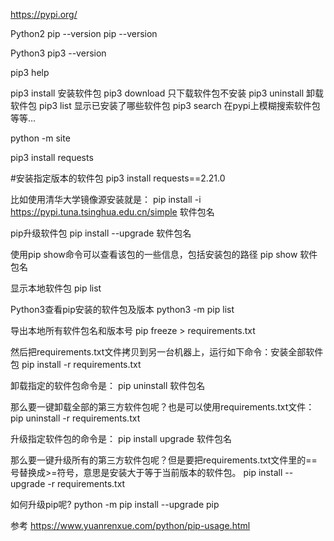 https://pypi.org/


Python2
pip --version
pip --version


Python3
pip3 --version


pip3 help


pip3 install 安装软件包
pip3 download 只下载软件包不安装
pip3 uninstall 卸载软件包
pip3 list 显示已安装了哪些软件包
pip3 search 在pypi上模糊搜索软件包等等…


python -m site


pip3 install requests

#安装指定版本的软件包
pip3 install requests==2.21.0 

比如使用清华大学镜像源安装就是：
pip install -i https://pypi.tuna.tsinghua.edu.cn/simple 软件包名


pip升级软件包
pip install --upgrade 软件包名

使用pip show命令可以查看该包的一些信息，包括安装包的路径
pip show 软件包名


显示本地软件包
pip list

Python3查看pip安装的软件包及版本
python3 -m pip list


导出本地所有软件包名和版本号
pip freeze > requirements.txt

然后把requirements.txt文件拷贝到另一台机器上，运行如下命令：安装全部软件包
pip install -r requirements.txt


卸载指定的软件包命令是：
pip uninstall 软件包名

那么要一键卸载全部的第三方软件包呢？也是可以使用requirements.txt文件：
pip uninstall -r requirements.txt


升级指定软件包的命令是：
pip install upgrade 软件包名

那么要一键升级所有的第三方软件包呢？但是要把requirements.txt文件里的==号替换成>=符号，意思是安装大于等于当前版本的软件包。
pip install --upgrade -r requirements.txt


如何升级pip呢?
python -m pip install --upgrade pip






参考
https://www.yuanrenxue.com/python/pip-usage.html





